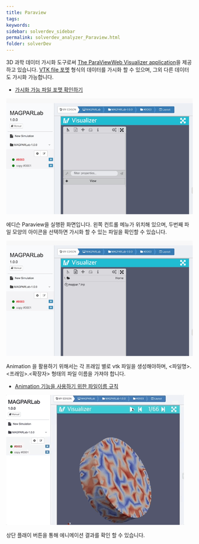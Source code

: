 ```yaml
---
title: Paraview
tags: 
keywords:
sidebar: solverdev_sidebar
permalink: solverdev_analyzer_Paraview.html
folder: solverDev
---
```


3D 과학 데이터 가시화 도구로써 [The ParaViewWeb Visualizer application](https://github.com/kitware/visualizer)을 제공하고 있습니다. [VTK file 포멧](https://www.vtk.org/wp-content/uploads/2015/04/file-formats.pdf) 형식의 데이터를 가시화 할 수 있으며, 그외 다른 데이터도 가시화 가능합니다.

- [가시화 가능 파일 포맷 확인하기](https://www.paraview.org/Wiki/ParaView/Users_Guide/List_of_readers)

![paraview](/images/solverdev/07/paraview1.jpg)

에디슨  Paraview을 실행환 화면입니다. 왼쪽 컨트롤 메뉴가 위치해 있으며, 두번째 파일 모양의 아이콘을 선택하면 가시화 할 수 있는 파일을 확인할 수 있습니다.

![paraview](/images/solverdev/07/paraview2.jpg)

Animation 을 활용하기 위해서는 각 프래임 별로 vtk 파일을 생성해야하며, <파일명>.<프래임>.<확장자> 형태의 파일 이름을 가져야 합니다.

- [Animation 기능을 사용하기 위한 파일이름 규칙](https://www.paraview.org/Wiki/Animating_legacy_VTK_file_series)

![paraview](/images/solverdev/07/paraview.gif)

상단 플래이 버튼을 통해 에니메이션 결과를 확인 할 수 있습니다.
